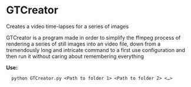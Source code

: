 # GTCreator
Creates a video time-lapses for a series of images

GTCreator is a program made in order to simplify the ffmpeg process of rendering a series of still images into an video file, down from a tremendously long and intricate command to a first use configuration and then run it without caring about remembering everything

**Use:**

```
  python GTCreator.py <Path to folder 1> <Path to folder 2> <…>
```
